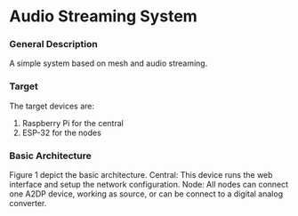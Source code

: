 # Audio Streaming System
### General Description
A simple system based on mesh and audio streaming.
### Target
The target devices are:
1. Raspberry Pi for the central
2. ESP-32 for the nodes
### Basic Architecture
Figure 1 depict the basic architecture.
Central: This device runs the web interface and setup the network configuration.
Node: All nodes can connect one A2DP device, working as source, or can be connect to a digital analog converter.
